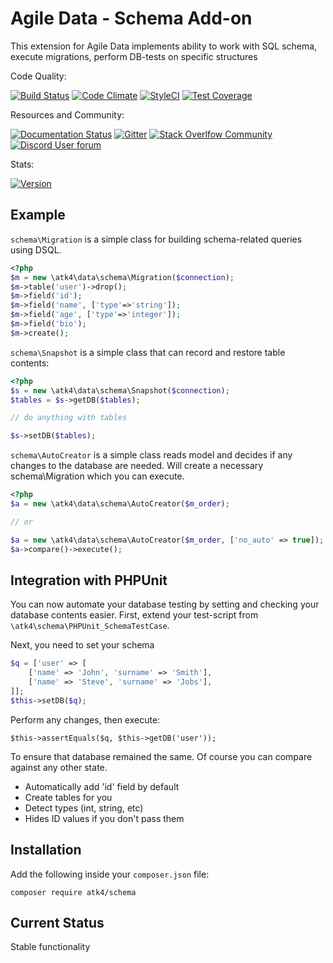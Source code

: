 # Agile Data - Schema Add-on

This extension for Agile Data implements ability to work with SQL schema,
execute migrations, perform DB-tests on specific structures

Code Quality:

[![Build Status](https://travis-ci.org/atk4/schema.png?branch=develop)](https://travis-ci.org/atk4/schema)
[![Code Climate](https://codeclimate.com/github/atk4/schema/badges/gpa.svg)](https://codeclimate.com/github/atk4/schema)
[![StyleCI](https://styleci.io/repos/69662508/shield)](https://styleci.io/repos/69662508)
[![Test Coverage](https://codeclimate.com/github/atk4/schema/badges/coverage.svg)](https://codeclimate.com/github/atk4/schema)

Resources and Community:

[![Documentation Status](https://readthedocs.org/projects/agile-schema/badge/?version=develop)](http://agile-schema.readthedocs.io/en/develop/?badge=latest)
[![Gitter](https://img.shields.io/gitter/room/atk4/atk4.svg?maxAge=2592000)](https://gitter.im/atk4/atk4?utm_source=badge&utm_medium=badge&utm_campaign=pr-badge&utm_content=badge)
[![Stack Overlfow Community](https://img.shields.io/stackexchange/stackoverflow/t/atk4.svg?maxAge=2592000)](http://stackoverflow.com/questions/ask?tags=atk4)
[![Discord User forum](https://img.shields.io/badge/discord-User_Forum-green.svg)](https://forum.agiletoolkit.org/c/44)

Stats:

[![Version](https://badge.fury.io/gh/atk4%2Fschema.svg)](https://packagist.org/packages/atk4/schema)


## Example

`schema\Migration` is a simple class for building schema-related
queries using DSQL.

``` php
<?php
$m = new \atk4\data\schema\Migration($connection);
$m->table('user')->drop();
$m->field('id');
$m->field('name', ['type'=>'string']);
$m->field('age', ['type'=>'integer']);
$m->field('bio');
$m->create();
```

`schema\Snapshot` is a simple class that can record and restore
table contents:

``` php
<?php
$s = new \atk4\data\schema\Snapshot($connection);
$tables = $s->getDB($tables);

// do anything with tables

$s->setDB($tables);
```

`schema\AutoCreator` is a simple class reads model and decides
if any changes to the database are needed. Will create a
necessary schema\Migration which you can execute.

``` php
<?php
$a = new \atk4\data\schema\AutoCreator($m_order);

// or

$a = new \atk4\data\schema\AutoCreator($m_order, ['no_auto' => true]);
$a->compare()->execute();
```

## Integration with PHPUnit

You can now automate your database testing by setting and checking your
database contents easier. First, extend your test-script from
`\atk4\schema\PHPUnit_SchemaTestCase`. 

Next, you need to set your schema

``` php
$q = ['user' => [
    ['name' => 'John', 'surname' => 'Smith'],
    ['name' => 'Steve', 'surname' => 'Jobs'],
]];
$this->setDB($q);
```

Perform any changes, then execute:

```
$this->assertEquals($q, $this->getDB('user'));
```

To ensure that database remained the same. Of course you can compare
against any other state. 

- Automatically add 'id' field by default
- Create tables for you
- Detect types (int, string, etc)
- Hides ID values if you don't pass them

## Installation

Add the following inside your `composer.json` file:

``` console
composer require atk4/schema
```

## Current Status

Stable functionality

